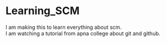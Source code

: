 # Learning_SCM
I am making this to learn everything about scm.
<br>
I am watching a tutorial from apna college about git and github.
